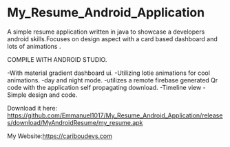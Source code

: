 # My_Resume_Android_Application
A simple resume application written in java to showcase a developers android skills.Focuses on design aspect with a card based dashboard and lots of animations .

COMPILE WITH ANDROID STUDIO. 

-With material gradient dashboard ui.
-Utilizing lotie animations for cool animations.
-day and night mode.
-utilizes a remote firebase generated Qr code with the application self propagating download.
-Timeline view 
-Simple design and code.

Download it here: https://github.com/Emmanuel1017/My_Resume_Android_Application/releases/download/MyAndroidResume/my_resume.apk

My Website:https://cariboudevs.com

